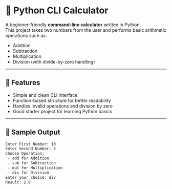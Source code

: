# 🧮 Python CLI Calculator

A beginner-friendly **command-line calculator** written in Python.  
This project takes two numbers from the user and performs basic arithmetic operations such as:

- Addition
- Subtraction
- Multiplication
- Division (with divide-by-zero handling)

---

## 🚀 Features

- Simple and clean CLI interface
- Function-based structure for better readability
- Handles invalid operations and division by zero
- Good starter project for learning Python basics

---

## 📸 Sample Output

```bash
Enter First Number: 10
Enter Second Number: 5
Choose Operation:
 - add for Addition
 - sub for Subtraction
 - mul for Multiplication
 - div for Division
Enter your choice: div
Result: 2.0

